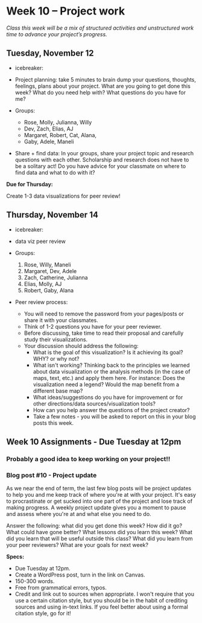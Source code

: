 # Week 10 – Project work
*Class this week will be a mix of structured activities and unstructured work time to advance your project’s progress.*

## Tuesday, November 12
* icebreaker: 
* Project planning: take 5 minutes to brain dump your questions, thoughts, feelings, plans about your project. What are you going to get done this week? What do you need help with? What questions do you have for me? 
* Groups: 
	* Rose, Molly, Julianna, Willy
	* Dev, Zach, Elias, AJ
	* Margaret, Robert, Cat, Alana, 
	* Gaby, Adele, Maneli 

* Share + find data: In your groups, share your project topic and research questions with each other. Scholarship and research does not have to be a solitary act! Do you have advice for your classmate on where to find data and what to do with it? 

**Due for Thursday:**

Create 1-3 data visualizations for peer review! 

## Thursday, November 14

* icebreaker: 
* data viz peer review 
* Groups:
	1. Rose, Willy, Maneli
	2. Margaret, Dev, Adele
	3. Zach, Catherine, Julianna
	4. Elias, Molly, AJ
	5. Robert, Gaby, Alana 

* Peer review process:
	* You will need to remove the password from your pages/posts or share it with your classmates.
	* Think of 1-2 questions you have for your peer reviewer.
	* Before discussing, take time to read their proposal and carefully study their visualizations.
	* Your discussion should address the following:
		* What is the goal of this visualization? Is it achieving its goal? WHY? or why not?
		* What isn't working? Thinking back to the principles we learned about data visualization or the analysis methods (in the case of maps, text, etc.) and apply them here. For instance: Does the visualization need a legend? Would the map benefit from a different base map?
		* What ideas/suggestions do you have for improvement or for other directions/data sources/visualization tools?
		* How can you help answer the questions of the project creator?
		* Take a few notes - you will be asked to report on this in your blog posts this week.


## Week 10 Assignments - Due Tuesday at 12pm

### Probably a good idea to keep working on your project!!

### Blog post #10 - Project update

As we near the end of term, the last few blog posts will be project updates to help you and me keep track of where you're at with your project. It's easy to procrastinate or get sucked into one part of the project and lose track of making progress. A weekly project update gives you a moment to pause and assess where you're at and what else you need to do. 

Answer the following: what did you get done this week? How did it go? What could have gone better? What lessons did you learn this week? What did you learn that will be useful outside this class? What did you learn from your peer reviewers? What are your goals for next week? 

**Specs:** 

* Due Tuesday at 12pm.
* Create a WordPress post, turn in the link on Canvas.
* 150-300 words.
* Free from grammatical errors, typos. 
* Credit and link out to sources when appropriate. I won't require that you use a certain citation style, but you should be in the habit of crediting sources and using in-text links. If you feel better about using a formal citation style, go for it! 
